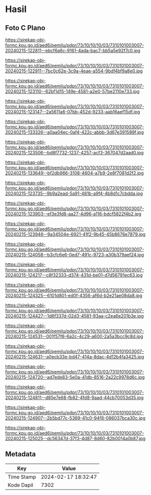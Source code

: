 # Hasil

## Foto C Plano

https://sirekap-obj-formc.kpu.go.id/aed6/pemilu/pdpr/73/10/10/10/03/7310101003007-20240215-122811--ebcf6a6c-9161-4ada-bac7-bb5a5e92f7c0.jpg

https://sirekap-obj-formc.kpu.go.id/aed6/pemilu/pdpr/73/10/10/10/03/7310101003007-20240215-122911--7bc0c62e-3c9a-4eae-a554-9bdf4bf9a8e0.jpg

https://sirekap-obj-formc.kpu.go.id/aed6/pemilu/pdpr/73/10/10/10/03/7310101003007-20240215-123110--62bf1d15-149e-4581-a2e0-57be2110e733.jpg

https://sirekap-obj-formc.kpu.go.id/aed6/pemilu/pdpr/73/10/10/10/03/7310101003007-20240215-123147--2a5611a6-07bb-452d-9233-aab16aef15df.jpg

https://sirekap-obj-formc.kpu.go.id/aed6/pemilu/pdpr/73/10/10/10/03/7310101003007-20240215-133326--a0aa04ec-0af4-422c-abbb-3d67e391589f.jpg

https://sirekap-obj-formc.kpu.go.id/aed6/pemilu/pdpr/73/10/10/10/03/7310101003007-20240215-123506--bd8f7732-1237-4257-acf3-367047d2aad0.jpg

https://sirekap-obj-formc.kpu.go.id/aed6/pemilu/pdpr/73/10/10/10/03/7310101003007-20240215-133649--bf2db966-3108-4604-a7b9-2e8f7081d2f2.jpg

https://sirekap-obj-formc.kpu.go.id/aed6/pemilu/pdpr/73/10/10/10/03/7310101003007-20240215-123735--9b9a2ead-5a91-481b-a9f4-4b8d1c7cbdda.jpg

https://sirekap-obj-formc.kpu.go.id/aed6/pemilu/pdpr/73/10/10/10/03/7310101003007-20240215-123903--ef3e3fd8-aa27-4d96-a116-bdcf5822f4b2.jpg

https://sirekap-obj-formc.kpu.go.id/aed6/pemilu/pdpr/73/10/10/10/03/7310101003007-20240215-123946--9a34504e-6921-41f2-9b45-45b8676e7879.jpg

https://sirekap-obj-formc.kpu.go.id/aed6/pemilu/pdpr/73/10/10/10/03/7310101003007-20240215-124058--b3cfc6e6-0ed7-491c-9723-a30b379aef24.jpg

https://sirekap-obj-formc.kpu.go.id/aed6/pemilu/pdpr/73/10/10/10/03/7310101003007-20240215-124217--c8f32333-d374-431d-be01-d7d56791ec63.jpg

https://sirekap-obj-formc.kpu.go.id/aed6/pemilu/pdpr/73/10/10/10/03/7310101003007-20240215-124325--6101d801-ed0f-4356-af6d-b2e21ae08da8.jpg

https://sirekap-obj-formc.kpu.go.id/aed6/pemilu/pdpr/73/10/10/10/03/7310101003007-20240215-124427--1d6f337d-02d3-4581-93aa-c2ea6e201b3e.jpg

https://sirekap-obj-formc.kpu.go.id/aed6/pemilu/pdpr/73/10/10/10/03/7310101003007-20240215-124531--001f57f6-6a2c-4c29-a600-2a5a3bcc9c8d.jpg

https://sirekap-obj-formc.kpu.go.id/aed6/pemilu/pdpr/73/10/10/10/03/7310101003007-20240215-124631--a0ecb33e-bd47-414a-8dac-4d12b4fa3425.jpg

https://sirekap-obj-formc.kpu.go.id/aed6/pemilu/pdpr/73/10/10/10/03/7310101003007-20240215-124720--ad7ede83-5e0a-41db-8516-2a22c9978d6c.jpg

https://sirekap-obj-formc.kpu.go.id/aed6/pemilu/pdpr/73/10/10/10/03/7310101003007-20240215-124811--d85e7e68-fb82-4fd8-9aad-44cb70053d35.jpg

https://sirekap-obj-formc.kpu.go.id/aed6/pemilu/pdpr/73/10/10/10/03/7310101003007-20240215-124907--2b5bd77c-5369-41c0-94f8-086037bca30c.jpg

https://sirekap-obj-formc.kpu.go.id/aed6/pemilu/pdpr/73/10/10/10/03/7310101003007-20240215-125025--dc56347d-37f3-4d87-8d60-82b0014a0b87.jpg


## Metadata

| Key        | Value               |
| ---------- | ------------------- |
| Time Stamp | 2024-02-17 18:32:47 |
| Kode Dapil | 7302                |



